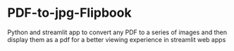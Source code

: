 # PDF-to-jpg-Flipbook
Python and streamlit app to convert any PDF to a series of images and then display them as a pdf for a better viewing experience in streamlit web apps
